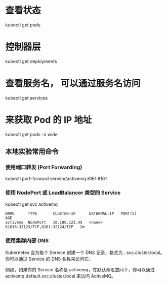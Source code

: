 
# 查看状态
kubectl get pods

# 控制器层
kubectl get deployments

# 查看服务名， 可以通过服务名访问
kubectl get services

# 来获取  Pod 的 IP 地址
kubectl get pods -o wide



## 本地实验常用命令

### 使用端口转发 (Port Forwarding)
kubectl port-forward service/activemq 8161:8161

###  使用 NodePort 或 LoadBalancer 类型的 Service
kubectl get svc activemq
```
NAME      TYPE       CLUSTER-IP      EXTERNAL-IP   PORT(S)          AGE
activemq  NodePort   10.100.123.45   <none>        61616:32123/TCP,8161:32124/TCP   2m
```

### 使用集群内部 DNS
Kubernetes 会为每个 Service 创建一个 DNS 记录，格式为 <service-name>.<namespace>.svc.cluster.local。你可以通过 Service 的 DNS 名称来访问它。

例如，如果你的 Service 名称是 activemq，在默认命名空间下，你可以通过 activemq.default.svc.cluster.local 来访问 ActiveMQ。